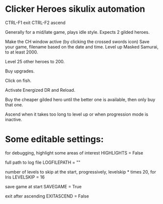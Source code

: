 # Clicker Heroes sikulix automation

CTRL-F1 exit
CTRL-F2 ascend

Generally for a mid/late game, plays idle style. Expects 2 gilded heroes.

Make the CH window active (by clicking the crossed swords icon)
Save your game, filename based on the date and time.
Level up Masked Samurai, to at least 2000.

Level 25 other heroes to 200.

Buy upgrades.

Click on fish.

Activate Energized DR and Reload.

Buy the cheaper gilded hero until the better one is available, then only buy that one.

Ascend when it takes too long to level up or when progression mode is inactive.

# Some editable settings:

for debugging, highlight some areas of interest
HIGHLIGHTS = False

full path to log file
LOGFILEPATH = ""

number of levels to skip at the start, progressively, levelskip * times 20, for Iris
LEVELSKIP = 16

save game at start
SAVEGAME = True

exit after ascending
EXITASCEND = False
